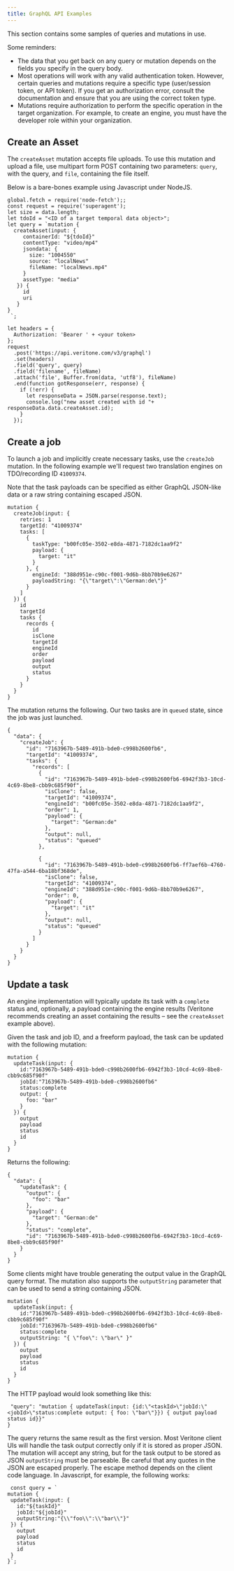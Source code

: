 ```yaml
---
title: GraphQL API Examples
---
```



This section contains some samples of queries and mutations in use.

Some reminders:

* The data that you get back on any query or mutation depends on the fields you specify in the query body.
* Most operations will work with any valid authentication token. However, certain queries and mutations require a specific type (user/session token, or API token). If you get an authorization error, consult the documentation and ensure that you are using the correct token type.
* Mutations require authorization to perform the specific operation in the target organization. For example, to create an engine, you must have the developer role within your organization.

## Create an Asset
The `createAsset` mutation accepts file uploads. To use this mutation and upload a file, use multipart form POST containing two parameters:  `query`, with the query, and `file`, containing the file itself.

Below is a bare-bones example using Javascript under NodeJS.

```
global.fetch = require('node-fetch');;
const request = require('superagent');
let size = data.length;
let tdoId = "<ID of a target temporal data object>";
let query = `mutation {
  createAsset(input: {
     containerId: "${tdoId}"
     contentType: "video/mp4"
     jsondata: {
       size: "1004550"
       source: "localNews"
       fileName: "localNews.mp4"
     }
     assetType: "media"
   }) {
     id
     uri
   }
}
 `;

let headers = {
  Authorization: 'Bearer ' + <your token>
};
request
  .post('https://api.veritone.com/v3/graphql')
  .set(headers)
  .field('query', query)
  .field('filename', fileName)
  .attach('file', Buffer.from(data, 'utf8'), fileName)
  .end(function gotResponse(err, response) {
    if (!err) {
      let responseData = JSON.parse(response.text);
      console.log("new asset created with id "+ responseData.data.createAsset.id);
    }
  });
```

## Create a job
To launch a job and implicitly create necessary tasks, use the `createJob` mutation. In the following example we'll request two translation engines on TDO/recording ID `41009374`.

Note that the task payloads can be specified as either GraphQL JSON-like data or a raw string containing escaped JSON.

```
mutation {
  createJob(input: {
    retries: 1
    targetId: "41009374"
    tasks: [
      {
        taskType: "b00fc05e-3502-e8da-4871-7182dc1aa9f2"
        payload: {
          target: "it"
        }
      }, {
        engineId: "388d951e-c90c-f001-9d6b-8bb70b9e6267"
        payloadString: "{\"target\":\"German:de\"}"
      }
    ]
  }) {
    id
    targetId
    tasks {
      records {
        id
        isClone
        targetId
        engineId
        order
        payload
        output
        status
      }
    }
  }
}
```
The mutation returns the following. Our two tasks are in `queued` state, since the job was just launched.

```
{
  "data": {
    "createJob": {
      "id": "7163967b-5489-491b-bde0-c998b2600fb6",
      "targetId": "41009374",
      "tasks": {
        "records": [
          {
            "id": "7163967b-5489-491b-bde0-c998b2600fb6-6942f3b3-10cd-4c69-8be8-cbb9c685f90f",
            "isClone": false,
            "targetId": "41009374",
            "engineId": "b00fc05e-3502-e8da-4871-7182dc1aa9f2",
            "order": 1,
            "payload": {
              "target": "German:de"
            },
            "output": null,
            "status": "queued"
          },

          {
            "id": "7163967b-5489-491b-bde0-c998b2600fb6-ff7aef6b-4760-47fa-a544-6ba18bf368de",
            "isClone": false,
            "targetId": "41009374",
            "engineId": "388d951e-c90c-f001-9d6b-8bb70b9e6267",
            "order": 0,
            "payload": {
              "target": "it"
            },
            "output": null,
            "status": "queued"
          }
        ]
      }
    }
  }
}
```
## Update a task
An engine implementation will typically update its task with a `complete` status and, optionally, a payload containing the engine results (Veritone recommends creating an asset containing the results – see the `createAsset` example above).

Given the task and job ID, and a freeform payload, the task can be updated with the following mutation:

```
mutation {
  updateTask(input: {
    id:"7163967b-5489-491b-bde0-c998b2600fb6-6942f3b3-10cd-4c69-8be8-cbb9c685f90f"
    jobId:"7163967b-5489-491b-bde0-c998b2600fb6"
    status:complete
    output: {
      foo: "bar"
    }
  }) {
    output
    payload
    status
    id
  }
}
```
Returns the following:

```
{
  "data": {
    "updateTask": {
      "output": {
        "foo": "bar"
      },
      "payload": {
        "target": "German:de"
      },
      "status": "complete",
      "id": "7163967b-5489-491b-bde0-c998b2600fb6-6942f3b3-10cd-4c69-8be8-cbb9c685f90f"
    }
  }
}
```

Some clients might have trouble generating the output value in the GraphQL query format. The mutation also supports the `outputString` parameter that can be used to send a string containing JSON.

```
mutation {
  updateTask(input: {
    id:"7163967b-5489-491b-bde0-c998b2600fb6-6942f3b3-10cd-4c69-8be8-cbb9c685f90f"
    jobId:"7163967b-5489-491b-bde0-c998b2600fb6"
    status:complete
    outputString: "{ \"foo\": \"bar\" }"
  }) {
    output
    payload
    status
    id
  }
}
```

The HTTP payload would look something like this:

```{
 "query": "mutation { updateTask(input: {id:\"<taskId>\"jobId:\"<jobId>\"status:complete output: { foo: \"bar\"}}) { output payload status id}}"
}
```
The query returns the same result as the first version. Most Veritone client UIs will handle the task output correctly only if it is stored as proper JSON. The mutation will accept any string, but for the task output to be stored as JSON `outputString` must be parseable. Be careful that any quotes in the JSON are escaped properly. The escape method depends on the client code language. In Javascript, for example, the following works:

```
 const query = `
mutation {
 updateTask(input: {
   id:"${taskId}"
   jobId:"${jobId}"
   outputString:"{\\"foo\\":\\"bar\\"}"
 }) {
   output
   payload
   status
   id
 }
}`;
```
